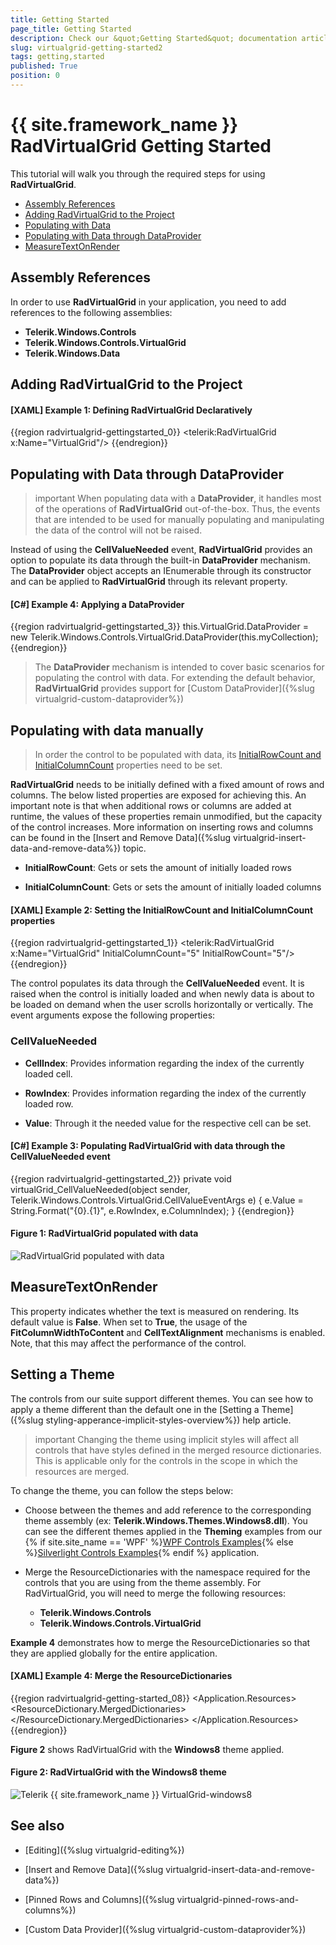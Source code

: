 ```yaml
---
title: Getting Started
page_title: Getting Started
description: Check our &quot;Getting Started&quot; documentation article for the RadVirtualGrid {{ site.framework_name }} control.
slug: virtualgrid-getting-started2
tags: getting,started
published: True
position: 0
---
```


# {{ site.framework_name }} RadVirtualGrid Getting Started

This tutorial will walk you through the required steps for using __RadVirtualGrid__. 

* [Assembly References](#assembly-references)
* [Adding RadVirtualGrid to the Project](#adding-radvirtualgrid-to-the-project)
* [Populating with Data](#populating-with-data-manually)
* [Populating with Data through DataProvider](#populating-with-data-through-dataprovider)
* [MeasureTextOnRender](#measuretextonrender)


## Assembly References

In order to use __RadVirtualGrid__ in your application, you need to add references to the following assemblies:

* __Telerik.Windows.Controls__
* __Telerik.Windows.Controls.VirtualGrid__
* __Telerik.Windows.Data__

## Adding RadVirtualGrid to the Project

#### __[XAML] Example 1: Defining RadVirtualGrid Declaratively__
{{region radvirtualgrid-gettingstarted_0}}
	 <telerik:RadVirtualGrid x:Name="VirtualGrid"/>
{{endregion}}

## Populating with Data through DataProvider

>important When populating data with a __DataProvider__, it handles most of the operations of __RadVirtualGrid__ out-of-the-box. Thus, the events that are  intended to be used for manually populating and manipulating the data of the control will not be raised.

Instead of using the __CellValueNeeded__ event, __RadVirtualGrid__ provides an option to populate its data through the built-in __DataProvider__ mechanism. The __DataProvider__ object accepts an IEnumerable through its constructor and can be applied to __RadVirtualGrid__ through its relevant property.

#### __[C#] Example 4: Applying a DataProvider__

{{region radvirtualgrid-gettingstarted_3}}
	this.VirtualGrid.DataProvider = new Telerik.Windows.Controls.VirtualGrid.DataProvider(this.myCollection);
{{endregion}}

> The __DataProvider__ mechanism is intended to cover basic scenarios for populating the control with data. For extending the default behavior, __RadVirtualGrid__ provides support for [Custom DataProvider]({%slug virtualgrid-custom-dataprovider%})

## Populating with data manually

> In order the control to be populated with data, its [InitialRowCount and InitialColumnCount](#setting-initial-row-and-column-count) properties need to be set.

__RadVirtualGrid__ needs to be initially defined with a fixed amount of rows and columns. The below listed properties are exposed for achieving this. An important note is that when additional rows or columns are added at runtime, the values of these properties remain unmodified, but the capacity of the control increases. More information on inserting rows and columns can be found in the [Insert and Remove Data]({%slug virtualgrid-insert-data-and-remove-data%}) topic.

* __InitialRowCount__: Gets or sets the amount of initially loaded rows

* __InitialColumnCount__: Gets or sets the amount of initially loaded columns

#### __[XAML] Example 2: Setting the InitialRowCount and InitialColumnCount properties__

{{region radvirtualgrid-gettingstarted_1}}
	<telerik:RadVirtualGrid x:Name="VirtualGrid" 
                                InitialColumnCount="5" 
                                InitialRowCount="5"/>
{{endregion}}

The control populates its data through the __CellValueNeeded__ event. It is raised when the control is initially loaded and when newly data is about to be loaded on demand when the user scrolls horizontally or vertically. The event arguments expose the following properties:

### CellValueNeeded

* __CellIndex__: Provides information regarding the index of the currently loaded cell.

* __RowIndex__: Provides information regarding the index of the currently loaded row.

* __Value__: Through it the needed value for the respective cell can be set.

#### __[C#] Example 3: Populating RadVirtualGrid with data through the CellValueNeeded event__

{{region radvirtualgrid-gettingstarted_2}}
	private void virtualGrid_CellValueNeeded(object sender, 
            Telerik.Windows.Controls.VirtualGrid.CellValueEventArgs e)
        {
            e.Value = String.Format("{0}.{1}", e.RowIndex, e.ColumnIndex);
        }
{{endregion}}

#### __Figure 1: RadVirtualGrid populated with data__
![RadVirtualGrid populated with data](images/RadVirtualGrid_GettingStarted_01.png)

## MeasureTextOnRender

This property indicates whether the text is measured on rendering. Its default value is __False__. When set to __True__, the usage of the __FitColumnWidthToContent__ and __CellTextAlignment__ mechanisms is enabled. Note, that this may affect the performance of the control.

## Setting a Theme

The controls from our suite support different themes. You can see how to apply a theme different than the default one in the [Setting a Theme]({%slug styling-apperance-implicit-styles-overview%}) help article.

>important Changing the theme using implicit styles will affect all controls that have styles defined in the merged resource dictionaries. This is applicable only for the controls in the scope in which the resources are merged. 

To change the theme, you can follow the steps below:
* Choose between the themes and add reference to the corresponding theme assembly (ex: **Telerik.Windows.Themes.Windows8.dll**). You can see the different themes applied in the **Theming** examples from our {% if site.site_name == 'WPF' %}[WPF Controls Examples](https://demos.telerik.com/wpf/){% else %}[Silverlight Controls Examples](https://demos.telerik.com/silverlight/#GridView/Theming){% endif %} application.

* Merge the ResourceDictionaries with the namespace required for the controls that you are using from the theme assembly. For RadVirtualGrid, you will need to merge the following resources:

	* __Telerik.Windows.Controls__
	* __Telerik.Windows.Controls.VirtualGrid__

__Example 4__ demonstrates how to merge the ResourceDictionaries so that they are applied globally for the entire application.

#### __[XAML] Example 4: Merge the ResourceDictionaries__  
{{region radvirtualgrid-getting-started_08}}
		<Application.Resources>
			<ResourceDictionary>
				<ResourceDictionary.MergedDictionaries>
	                <ResourceDictionary Source="/Telerik.Windows.Themes.Windows8;component/Themes/System.Windows.xaml"/>
	                <ResourceDictionary Source="/Telerik.Windows.Themes.Windows8;component/Themes/Telerik.Windows.Controls.xaml"/>
	                <ResourceDictionary Source="/Telerik.Windows.Themes.Windows8;component/Themes/Telerik.Windows.Controls.VirtualGrid.xaml"/>
				</ResourceDictionary.MergedDictionaries>
			</ResourceDictionary>
		</Application.Resources>
{{endregion}}

__Figure 2__ shows RadVirtualGrid with the **Windows8** theme applied.
	
#### __Figure 2: RadVirtualGrid with the Windows8 theme__
![Telerik {{ site.framework_name }} VirtualGrid-windows8](images/RadVirtualGrid-windows8.png)

## See also

* [Editing]({%slug virtualgrid-editing%})

* [Insert and Remove Data]({%slug virtualgrid-insert-data-and-remove-data%})

* [Pinned Rows and Columns]({%slug virtualgrid-pinned-rows-and-columns%})

* [Custom Data Provider]({%slug virtualgrid-custom-dataprovider%})



